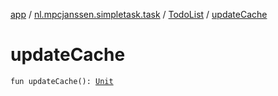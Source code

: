 [app](../../index.md) / [nl.mpcjanssen.simpletask.task](../index.md) / [TodoList](index.md) / [updateCache](.)

# updateCache

`fun updateCache(): `[`Unit`](https://kotlinlang.org/api/latest/jvm/stdlib/kotlin/-unit/index.html)